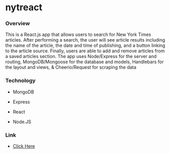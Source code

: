 # nytreact

### Overview
This is a React.js app that allows users to search for New York Times articles. After performing a search, the user will see article results including the name of the article, the date and time of publishing, and a button linking to the article source. Finally, users are able to add and remove articles from a saved articles section. The app uses Node/Express for the server and routing, MongoDB/Mongoose for the database and models, Handlebars for the layout and views, & Cheerio/Request for scraping the data

### Technology
* MongoDB

* Express

* React

* Node.JS

### Link

* [Click Here](https://enigmatic-oasis-88256.herokuapp.com/)
